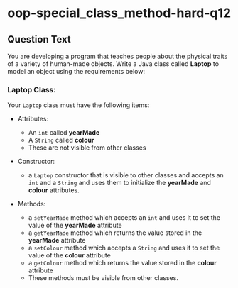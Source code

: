 # oop-special_class_method-hard-q12

## Question Text

You are developing a program that teaches people about the physical traits of a variety of human-made objects. Write a 
Java class called **Laptop** to model an object using the requirements below:

### Laptop Class:

Your `Laptop` class must have the following items:

- Attributes:
    - An `int` called **yearMade**
    - A `String` called **colour**
    - These are not visible from other classes

- Constructor:
    - a `Laptop` constructor that is visible to other classes and accepts an `int` and a `String` and uses them to initialize
      the **yearMade** and **colour** attributes.

- Methods:
    - a `setYearMade` method which accepts an `int` and uses it to set the value of the **yearMade** attribute
    - a `getYearMade` method which returns the value stored in the **yearMade** attribute
    - a `setColour` method which accepts a `String` and uses it to set the value of the **colour** attribute
    - a `getColour` method which returns the value stored in the **colour** attribute
    - These methods must be visible from other classes.